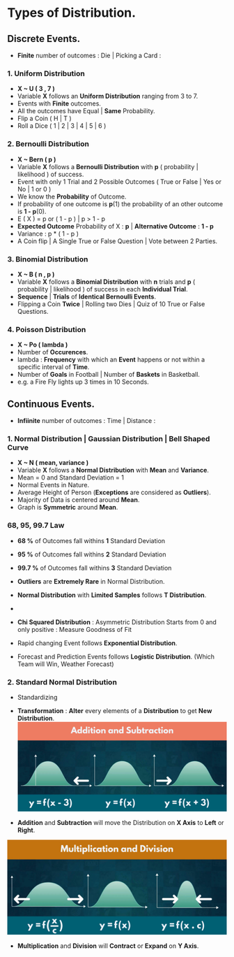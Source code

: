 # Types of **Distribution**.

## Discrete Events.

- **Finite** number of outcomes : Die | Picking a Card : 

### 1. Uniform Distribution

- **X ~ U ( 3 , 7 )**
- Variable **X** follows an **Uniform Distribution** ranging from 3 to 7.
- Events with **Finite** outcomes. 
- All the outcomes have Equal | **Same** Probability. 
- Flip a Coin ( H | T )
- Roll a Dice ( 1 | 2 | 3 | 4 | 5 | 6 )

### 2. Bernoulli Distribution

- **X ~ Bern ( p )**
- Variable **X** follows a **Bernoulli Distribution** with **p** ( probability | likelihood ) of success. 
- Event with only 1 Trial and 2 Possible Outcomes ( True or False | Yes or No | 1 or 0 ) 
- We know the **Probability** of Outcome.
- If probability of one outcome is **p**(1) the probability of an other outcome is **1 - p**(0).
- E ( X ) = p or ( 1 - p ) | p > 1 - p
- **Expected Outcome** Probability of X : **p** | **Alternative Outcome** : **1 - p**
- Variance : p * ( 1 - p )
- A Coin flip | A Single True or False Question | Vote between 2 Parties.

### 3. Binomial Distribution

- **X ~ B ( n , p )**
- Variable **X** follows a **Binomial Distribution** with **n** trials and **p** ( probability | likelihood ) of success in each **Individual Trial**.
- **Sequence** | **Trials** of **Identical Bernoulli Events**.
- Flipping a Coin **Twice** | Rolling two Dies | Quiz of 10 True or False Questions.

### 4. Poisson Distribution

- **X ~ Po ( lambda )** 
- Number of **Occurences**.
- lambda : **Frequency** with which an **Event** happens or not within a specific interval of **Time**. 
- Number of **Goals** in Football | Number of **Baskets** in Basketball.
- e.g. a Fire Fly lights up 3 times in 10 Seconds.


## Continuous Events.

- **Infiinite** number of outcomes : Time | Distance : 

### 1. Normal Distribution | Gaussian Distribution | Bell Shaped Curve

- **X ~ N ( mean, variance )** 
- Variable **X** follows a **Normal Distribution** with **Mean** and **Variance**. 
- Mean = 0 and Standard Deviation = 1
- Normal Events in Nature. 
- Average Height of Person (**Exceptions** are considered as **Outliers**).
- Majority of Data is centered around **Mean**.
- Graph is **Symmetric** around **Mean**.

### 68, 95, 99.7 Law

- **68 %** of Outcomes fall withins **1** Standard Deviation
- **95 %** of Outcomes fall withins **2** Standard Deviation
- **99.7 %** of Outcomes fall withins **3** Standard Deviation
- **Outliers** are **Extremely Rare** in Normal Distribution.

- **Normal Distribution** with **Limited Samples** follows **T Distribution**.
- 
- **Chi Squared Distribution** : Asymmetric Distribution Starts from 0 and only positive : Measure Goodness of Fit
- Rapid changing Event follows **Exponential Distribution**.
- Forecast and Prediction Events follows **Logistic Distribution**. (Which Team will Win, Weather Forecast)

### 2. Standard Normal Distribution 
- Standardizing
- **Transformation** : **Alter** every elements of a **Distribution** to get **New Distribution**.
![AS](Image/AS.png)

- **Addition** and **Subtraction** will move the Distribution on **X Axis** to **Left** or **Right**.

![MD](Image/MD.png)

- **Multiplication** and **Division** will **Contract** or **Expand** on **Y Axis**.



